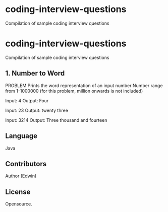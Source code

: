 # coding-interview-questions
Compilation of sample coding interview questions 


# coding-interview-questions

Compilation of sample coding interview questions 

## 1. Number to Word

PROBLEM
Prints the word representation of an input number
Number range from 1-1000000 (for this problem, million onwards is not included)

Input: 4
Output: Four

Input: 23
Output: twenty three

Input: 3214
Output: Three thousand and fourteen

## Language

Java

## Contributors

Author (Edwin)

## License

Opensource.
